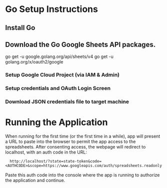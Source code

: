 # Go Setup Instructions

## Install Go

## Download the Go Google Sheets API packages.
go get -u google.golang.org/api/sheets/v4
go get -u golang.org/x/oauth2/google


### Setup Google Cloud Project (via IAM & Admin)

### Setup credentials and OAuth Login Screen

### Download JSON credentials file to target machine


# Running the Application

When running for the first time (or the first time in a while), app will present a URL to 
paste into the browser to permit the app access to the spreadsheets. After consenting access,
the webpage will redirect to localhost, with an auth code in the URL:

      http://localhost/?state=state-token&code=<AUTHCODE>&scope=https://www.googleapis.com/auth/spreadsheets.readonly

Paste this auth code into the console where the app is running to authorize the application and continue.

